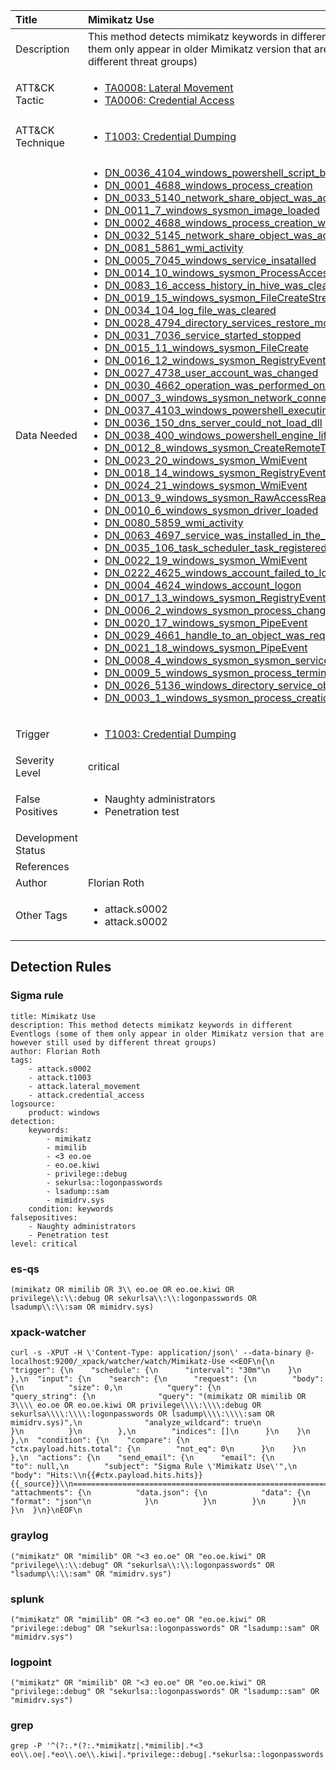 | Title                | Mimikatz Use                                                                                                                                                 |
|:---------------------|:------------------------------------------------------------------------------------------------------------------------------------------------------------|
| Description          | This method detects mimikatz keywords in different Eventlogs (some of them only appear in older Mimikatz version that are however still used by different threat groups)                                                                                                                                           |
| ATT&amp;CK Tactic    | <ul><li>[TA0008: Lateral Movement](https://attack.mitre.org/tactics/TA0008)</li><li>[TA0006: Credential Access](https://attack.mitre.org/tactics/TA0006)</li></ul>  |
| ATT&amp;CK Technique | <ul><li>[T1003: Credential Dumping](https://attack.mitre.org/techniques/T1003)</li></ul>                             |
| Data Needed          | <ul><li>[DN_0036_4104_windows_powershell_script_block](../Data_Needed/DN_0036_4104_windows_powershell_script_block.md)</li><li>[DN_0001_4688_windows_process_creation](../Data_Needed/DN_0001_4688_windows_process_creation.md)</li><li>[DN_0033_5140_network_share_object_was_accessed](../Data_Needed/DN_0033_5140_network_share_object_was_accessed.md)</li><li>[DN_0011_7_windows_sysmon_image_loaded](../Data_Needed/DN_0011_7_windows_sysmon_image_loaded.md)</li><li>[DN_0002_4688_windows_process_creation_with_commandline](../Data_Needed/DN_0002_4688_windows_process_creation_with_commandline.md)</li><li>[DN_0032_5145_network_share_object_was_accessed_detailed](../Data_Needed/DN_0032_5145_network_share_object_was_accessed_detailed.md)</li><li>[DN_0081_5861_wmi_activity](../Data_Needed/DN_0081_5861_wmi_activity.md)</li><li>[DN_0005_7045_windows_service_insatalled](../Data_Needed/DN_0005_7045_windows_service_insatalled.md)</li><li>[DN_0014_10_windows_sysmon_ProcessAccess](../Data_Needed/DN_0014_10_windows_sysmon_ProcessAccess.md)</li><li>[DN_0083_16_access_history_in_hive_was_cleared](../Data_Needed/DN_0083_16_access_history_in_hive_was_cleared.md)</li><li>[DN_0019_15_windows_sysmon_FileCreateStreamHash](../Data_Needed/DN_0019_15_windows_sysmon_FileCreateStreamHash.md)</li><li>[DN_0034_104_log_file_was_cleared](../Data_Needed/DN_0034_104_log_file_was_cleared.md)</li><li>[DN_0028_4794_directory_services_restore_mode_admin_password_set](../Data_Needed/DN_0028_4794_directory_services_restore_mode_admin_password_set.md)</li><li>[DN_0031_7036_service_started_stopped](../Data_Needed/DN_0031_7036_service_started_stopped.md)</li><li>[DN_0015_11_windows_sysmon_FileCreate](../Data_Needed/DN_0015_11_windows_sysmon_FileCreate.md)</li><li>[DN_0016_12_windows_sysmon_RegistryEvent](../Data_Needed/DN_0016_12_windows_sysmon_RegistryEvent.md)</li><li>[DN_0027_4738_user_account_was_changed](../Data_Needed/DN_0027_4738_user_account_was_changed.md)</li><li>[DN_0030_4662_operation_was_performed_on_an_object](../Data_Needed/DN_0030_4662_operation_was_performed_on_an_object.md)</li><li>[DN_0007_3_windows_sysmon_network_connection](../Data_Needed/DN_0007_3_windows_sysmon_network_connection.md)</li><li>[DN_0037_4103_windows_powershell_executing_pipeline](../Data_Needed/DN_0037_4103_windows_powershell_executing_pipeline.md)</li><li>[DN_0036_150_dns_server_could_not_load_dll](../Data_Needed/DN_0036_150_dns_server_could_not_load_dll.md)</li><li>[DN_0038_400_windows_powershell_engine_lifecycle](../Data_Needed/DN_0038_400_windows_powershell_engine_lifecycle.md)</li><li>[DN_0012_8_windows_sysmon_CreateRemoteThread](../Data_Needed/DN_0012_8_windows_sysmon_CreateRemoteThread.md)</li><li>[DN_0023_20_windows_sysmon_WmiEvent](../Data_Needed/DN_0023_20_windows_sysmon_WmiEvent.md)</li><li>[DN_0018_14_windows_sysmon_RegistryEvent](../Data_Needed/DN_0018_14_windows_sysmon_RegistryEvent.md)</li><li>[DN_0024_21_windows_sysmon_WmiEvent](../Data_Needed/DN_0024_21_windows_sysmon_WmiEvent.md)</li><li>[DN_0013_9_windows_sysmon_RawAccessRead](../Data_Needed/DN_0013_9_windows_sysmon_RawAccessRead.md)</li><li>[DN_0010_6_windows_sysmon_driver_loaded](../Data_Needed/DN_0010_6_windows_sysmon_driver_loaded.md)</li><li>[DN_0080_5859_wmi_activity](../Data_Needed/DN_0080_5859_wmi_activity.md)</li><li>[DN_0063_4697_service_was_installed_in_the_system](../Data_Needed/DN_0063_4697_service_was_installed_in_the_system.md)</li><li>[DN_0035_106_task_scheduler_task_registered](../Data_Needed/DN_0035_106_task_scheduler_task_registered.md)</li><li>[DN_0022_19_windows_sysmon_WmiEvent](../Data_Needed/DN_0022_19_windows_sysmon_WmiEvent.md)</li><li>[DN_0222_4625_windows_account_failed_to_logon](../Data_Needed/DN_0222_4625_windows_account_failed_to_logon.md)</li><li>[DN_0004_4624_windows_account_logon](../Data_Needed/DN_0004_4624_windows_account_logon.md)</li><li>[DN_0017_13_windows_sysmon_RegistryEvent](../Data_Needed/DN_0017_13_windows_sysmon_RegistryEvent.md)</li><li>[DN_0006_2_windows_sysmon_process_changed_a_file_creation_time](../Data_Needed/DN_0006_2_windows_sysmon_process_changed_a_file_creation_time.md)</li><li>[DN_0020_17_windows_sysmon_PipeEvent](../Data_Needed/DN_0020_17_windows_sysmon_PipeEvent.md)</li><li>[DN_0029_4661_handle_to_an_object_was_requested](../Data_Needed/DN_0029_4661_handle_to_an_object_was_requested.md)</li><li>[DN_0021_18_windows_sysmon_PipeEvent](../Data_Needed/DN_0021_18_windows_sysmon_PipeEvent.md)</li><li>[DN_0008_4_windows_sysmon_sysmon_service_state_changed](../Data_Needed/DN_0008_4_windows_sysmon_sysmon_service_state_changed.md)</li><li>[DN_0009_5_windows_sysmon_process_terminated](../Data_Needed/DN_0009_5_windows_sysmon_process_terminated.md)</li><li>[DN_0026_5136_windows_directory_service_object_was_modified](../Data_Needed/DN_0026_5136_windows_directory_service_object_was_modified.md)</li><li>[DN_0003_1_windows_sysmon_process_creation](../Data_Needed/DN_0003_1_windows_sysmon_process_creation.md)</li></ul>                                                         |
| Trigger              | <ul><li>[T1003: Credential Dumping](../Triggers/T1003.md)</li></ul>  |
| Severity Level       | critical                                                                                                                                                 |
| False Positives      | <ul><li>Naughty administrators</li><li>Penetration test</li></ul>                                                                  |
| Development Status   |                                                                                                                                                 |
| References           | <ul></ul>                                                          |
| Author               | Florian Roth                                                                                                                                                |
| Other Tags           | <ul><li>attack.s0002</li><li>attack.s0002</li></ul> | 

## Detection Rules

### Sigma rule

```
title: Mimikatz Use
description: This method detects mimikatz keywords in different Eventlogs (some of them only appear in older Mimikatz version that are however still used by different threat groups)
author: Florian Roth
tags:
    - attack.s0002
    - attack.t1003
    - attack.lateral_movement
    - attack.credential_access
logsource:
    product: windows
detection:
    keywords:
        - mimikatz
        - mimilib
        - <3 eo.oe
        - eo.oe.kiwi
        - privilege::debug
        - sekurlsa::logonpasswords
        - lsadump::sam
        - mimidrv.sys
    condition: keywords
falsepositives:
    - Naughty administrators
    - Penetration test
level: critical

```





### es-qs
    
```
(mimikatz OR mimilib OR 3\\ eo.oe OR eo.oe.kiwi OR privilege\\:\\:debug OR sekurlsa\\:\\:logonpasswords OR lsadump\\:\\:sam OR mimidrv.sys)
```


### xpack-watcher
    
```
curl -s -XPUT -H \'Content-Type: application/json\' --data-binary @- localhost:9200/_xpack/watcher/watch/Mimikatz-Use <<EOF\n{\n  "trigger": {\n    "schedule": {\n      "interval": "30m"\n    }\n  },\n  "input": {\n    "search": {\n      "request": {\n        "body": {\n          "size": 0,\n          "query": {\n            "query_string": {\n              "query": "(mimikatz OR mimilib OR 3\\\\ eo.oe OR eo.oe.kiwi OR privilege\\\\:\\\\:debug OR sekurlsa\\\\:\\\\:logonpasswords OR lsadump\\\\:\\\\:sam OR mimidrv.sys)",\n              "analyze_wildcard": true\n            }\n          }\n        },\n        "indices": []\n      }\n    }\n  },\n  "condition": {\n    "compare": {\n      "ctx.payload.hits.total": {\n        "not_eq": 0\n      }\n    }\n  },\n  "actions": {\n    "send_email": {\n      "email": {\n        "to": null,\n        "subject": "Sigma Rule \'Mimikatz Use\'",\n        "body": "Hits:\\n{{#ctx.payload.hits.hits}}{{_source}}\\n================================================================================\\n{{/ctx.payload.hits.hits}}",\n        "attachments": {\n          "data.json": {\n            "data": {\n              "format": "json"\n            }\n          }\n        }\n      }\n    }\n  }\n}\nEOF\n
```


### graylog
    
```
("mimikatz" OR "mimilib" OR "<3 eo.oe" OR "eo.oe.kiwi" OR "privilege\\:\\:debug" OR "sekurlsa\\:\\:logonpasswords" OR "lsadump\\:\\:sam" OR "mimidrv.sys")
```


### splunk
    
```
("mimikatz" OR "mimilib" OR "<3 eo.oe" OR "eo.oe.kiwi" OR "privilege::debug" OR "sekurlsa::logonpasswords" OR "lsadump::sam" OR "mimidrv.sys")
```


### logpoint
    
```
("mimikatz" OR "mimilib" OR "<3 eo.oe" OR "eo.oe.kiwi" OR "privilege::debug" OR "sekurlsa::logonpasswords" OR "lsadump::sam" OR "mimidrv.sys")
```


### grep
    
```
grep -P '^(?:.*(?:.*mimikatz|.*mimilib|.*<3 eo\\.oe|.*eo\\.oe\\.kiwi|.*privilege::debug|.*sekurlsa::logonpasswords|.*lsadump::sam|.*mimidrv\\.sys))'
```



